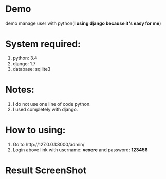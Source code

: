 <h1>Demo</h1>
<p>demo manage user with python(<b>I using django because it's easy for me</b>)</p>

<h1>System required:</h1>
  <ol>
    <li>python: 3.4</li>
    <li>django: 1.7</li>
    <li>database: sqllite3</li>
  </ol>
  

<h1>Notes:</h1>
  <ol>
    <li>I do not use one line of code python.</li>
    <li>I used completely with django.</li>
  </ol>
  
<h1>How to using:</h1>
  <ol>
    <li>Go to http://127.0.0.1:8000/admin/</li>
    <li>Login above link with username: <b>vexere</b> and password: <b>123456</b></li>
  </ol>

<h1>Result ScreenShot</h1>
<img href="http://postimg.org/image/5crswxfrh/full/" />
